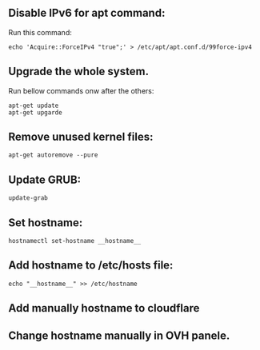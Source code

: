 ## Disable IPv6 for apt command:
Run this command:
```
echo 'Acquire::ForceIPv4 "true";' > /etc/apt/apt.conf.d/99force-ipv4
```

## Upgrade the whole system.
Run bellow commands onw after the others:
```
apt-get update
apt-get upgarde
```

## Remove unused kernel files:
```
apt-get autoremove --pure
```

## Update GRUB:
```
update-grab
```

## Set hostname:
```
hostnamectl set-hostname __hostname__
```

## Add hostname to /etc/hosts file:
```
echo "__hostname__" >> /etc/hostname
```

## Add manually hostname to cloudflare
## Change hostname manually in OVH panele.
